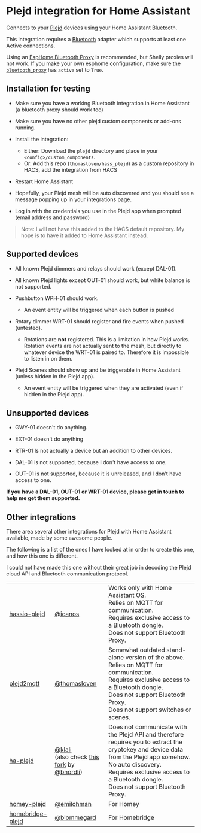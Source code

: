 # Plejd integration for Home Assistant

Connects to your [Plejd](https://www.plejd.com) devices using your Home Assistant Bluetooth.

This integration requires a [Bluetooth](https://www.home-assistant.io/integrations/bluetooth/) adapter which supports at least one Active connections.

Using an [EspHome Bluetooth Proxy](https://esphome.io/projects/?type=bluetooth) is recommended, but Shelly proxies will not work.
If you make your own esphome configuration, make sure the [`bluetooth_proxy`](https://esphome.io/components/bluetooth_proxy) has `active` set to `True`.

## Installation for testing

- Make sure you have a working Bluetooth integration in Home Assistant (a bluetooth proxy should work too)
- Make sure you have no other plejd custom components or add-ons running.
- Install the integration:

  - Either: Download the `plejd` directory and place in your `<config>/custom_components`.
  - Or: Add this repo (`thomasloven/hass_plejd`) as a custom repository in HACS, add the integration from HACS

- Restart Home Assistant
- Hopefully, your Plejd mesh will be auto discovered and you should see a message popping up in your integrations page.
- Log in with the credentials you use in the Plejd app when prompted (email address and password)

> Note: I will not have this added to the HACS default repository. My hope is to have it added to Home Assistant instead.

## Supported devices

- All known Plejd dimmers and relays should work (except DAL-01).

- All known Plejd lights except OUT-01 should work, but white balance is not supported.

- Pushbutton WPH-01 should work.

  - An event entity will be triggered when each button is pushed

- Rotary dimmer WRT-01 should register and fire events when pushed (untested).

  - Rotations are **not** registered. This is a limitation in how Plejd works. Rotation events are not actually sent to the mesh, but directly to whatever device the WRT-01 is paired to. Therefore it is impossible to listen in on them.

- Plejd Scenes should show up and be triggerable in Home Assistant (unless hidden in the Plejd app).
  - An event entity will be triggered when they are activated (even if hidden in the Plejd app).

## Unsupported devices

- GWY-01 doesn't do anything.

- EXT-01 doesn't do anything

- RTR-01 Is not actually a device but an addition to other devices.

- DAL-01 is not supported, because I don't have access to one.

- OUT-01 is not supported, because it is unreleased, and I don't have access to one.

**If you have a DAL-01, OUT-01 or WRT-01 device, please get in touch to help me get them supported.**

## Other integrations

There area several other integrations for Plejd with Home Assistant available, made by some awesome people.

The following is a list of the ones I have looked at in order to create this one, and how this one is different.

I could not have made this one without their great job in decoding the Plejd cloud API and Bluetooth communication protocol.

|                                                                    |                                                                                                                                                                     |                                                                                                                                                                                                                                                           |
| ------------------------------------------------------------------ | ------------------------------------------------------------------------------------------------------------------------------------------------------------------- | --------------------------------------------------------------------------------------------------------------------------------------------------------------------------------------------------------------------------------------------------------- |
| [hassio-plejd](https://github.com/icanos/hassio-plejd)             | [@icanos](https://github.com/icanos)                                                                                                                                | Works only with Home Assistant OS.<br> Relies on MQTT for communication.<br> Requires exclusive access to a Bluetooth dongle.<br> Does not support Bluetooth Proxy.                                                                                       |
| [plejd2mqtt](https://github.com/thomasloven/plejd2mqtt)            | [@thomasloven](https://github.com/thomasloven)                                                                                                                      | Somewhat outdated stand-alone version of the above.<br> Relies on MQTT for communication.<br> Requires exclusive access to a Bluetooth dongle.<br> Does not support Bluetooth Proxy.<br> Does not support switches or scenes.                             |
| [ha-plejd](https://github.com/klali/ha-plejd)                      | [@klali](https://github.com/klali) <br> (also check [this fork](https://github.com/bnordli/ha-plejd/tree/to-integration) by [@bnordli](https://github.com/bnordli)) | Does not communicate with the Plejd API and therefore requires you to extract the cryptokey and device data from the Plejd app somehow.<br> No auto discovery.<br> Requires exclusive access to a Bluetooth dongle.<br> Does not support Bluetooth Proxy. |
| [homey-plejd](https://github.com/emilohman/homey-plejd)            | [@emilohman](https://github.com/emilohman)                                                                                                                          | For Homey                                                                                                                                                                                                                                                 |
| [homebridge-plejd](https://github.com/blommegard/homebridge-plejd) | [@blommegard](https://github.com/blommegard)                                                                                                                        | For Homebridge                                                                                                                                                                                                                                            |
